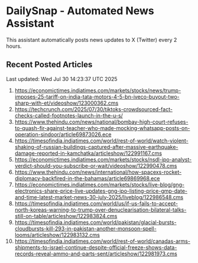 # DailySnap - Automated News Assistant

This assistant automatically posts news updates to X (Twitter) every 2 hours.

## Recent Posted Articles

Last updated: Wed Jul 30 14:23:37 UTC 2025

1. https://economictimes.indiatimes.com/markets/stocks/news/trump-imposes-25-tariff-on-india-tata-motors-4-5-bn-iveco-buyout-two-sharp-with-et/videoshow/123000362.cms
2. https://techcrunch.com/2025/07/30/tiktoks-crowdsourced-fact-checks-called-footnotes-launch-in-the-u-s/
3. https://www.thehindu.com/news/national/bombay-high-court-refuses-to-quash-fir-against-teacher-who-made-mocking-whatsapp-posts-on-operation-sindoor/article69873026.ece
4. https://timesofindia.indiatimes.com/world/rest-of-world/watch-violent-shaking-of-russian-buildings-captured-after-massive-earthquake-damage-reported-in-kamchatka/articleshow/122991167.cms
5. https://economictimes.indiatimes.com/markets/stocks/nsdl-ipo-analyst-verdict-should-you-subscribe-or-wait/videoshow/122990478.cms
6. https://www.thehindu.com/news/international/how-spacexs-rocket-diplomacy-backfired-in-the-bahamas/article69869968.ece
7. https://economictimes.indiatimes.com/markets/stocks/live-blog/gng-electronics-share-price-live-updates-gng-ipo-listing-price-gmp-date-and-time-latest-market-news-30-july-2025/liveblog/122986548.cms
8. https://timesofindia.indiatimes.com/world/us/if-us-fails-to-accept-north-koreas-warning-to-trump-over-denuclearisation-bilateral-talks-still-on-table/articleshow/122983824.cms
9. https://timesofindia.indiatimes.com/world/pakistan/glacial-bursts-cloudbursts-kill-293-in-pakistan-another-monsoon-spell-looms/articleshow/122983132.cms
10. https://timesofindia.indiatimes.com/world/rest-of-world/canadas-arms-shipments-to-israel-continue-despite-official-freeze-shows-data-records-reveal-ammo-and-parts-sent/articleshow/122981973.cms
